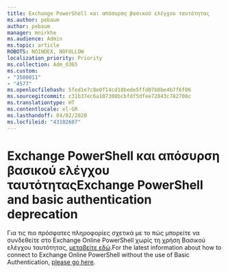 ```yaml
---
title: Exchange PowerShell και απόσυρση βασικού ελέγχου ταυτότητας
ms.author: pebaum
author: pebaum
manager: mnirkhe
ms.audience: Admin
ms.topic: article
ROBOTS: NOINDEX, NOFOLLOW
localization_priority: Priority
ms.collection: Adm_O365
ms.custom:
- "3500011"
- "4577"
ms.openlocfilehash: 5fed1e7c8e0f14cd18bede5ffd07b8be4b7f6f06
ms.sourcegitcommit: c31b37ec6a107308bcbfdf5dfee72843c782700c
ms.translationtype: HT
ms.contentlocale: el-GR
ms.lasthandoff: 04/02/2020
ms.locfileid: "43102687"
---
```

# <a name="exchange-powershell-and-basic-authentication-deprecation"></a><span data-ttu-id="57f70-102">Exchange PowerShell και απόσυρση βασικού ελέγχου ταυτότητας</span><span class="sxs-lookup"><span data-stu-id="57f70-102">Exchange PowerShell and basic authentication deprecation</span></span>

<span data-ttu-id="57f70-103">Για τις πιο πρόσφατες πληροφορίες σχετικά με το πώς μπορείτε να συνδεθείτε στο Exchange Online PowerShell χωρίς τη χρήση Βασικού ελέγχου ταυτότητας, [μεταβείτε εδώ](https://aka.ms/psbasicauth).</span><span class="sxs-lookup"><span data-stu-id="57f70-103">For the latest information about how to connect to Exchange Online PowerShell without the use of Basic Authentication, [please go here](https://aka.ms/psbasicauth).</span></span>
